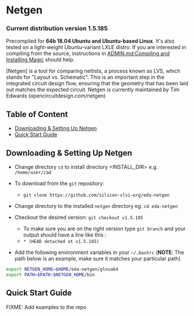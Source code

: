 # Netgen
### Current distribution version 1.5.185
Precompiled for **64b 18.04 Ubuntu and Ubuntu-based Linux**. It's also tested on a light-weight Ubuntu-variant LXLE distro. If you are interested in compiling from the source, instructions in [ADMIN.md:Compiling and Installing Magic](ADMIN.md) should help.

[Netgen] is a tool for comparing netlists, a process known as LVS, which stands for "Layout vs. Schematic". This is an important step in the integrated circuit design flow, ensuring that the geometry that has been laid out matches the expected circuit.
Netgen is currently maintained by Tim Edwards (opencircuitdesign.com/netgen)

## Table of Content
- [Downloading & Setting Up Netgen](#downloading-&-setting-up-netgen)
- [Quick Start Guide](#quick-start-guide)

## Downloading & Setting Up Netgen

- Change directory ```cd``` to install directory <INSTALL_DIR> e.g. ```/home/user/cad```
- To download from the ```git``` repository:
  - ```git clone https://github.com/silicon-vlsi-org/eda-netgen```
- Change directory to the installed `netgen` directory eg. ```cd eda-netgen```
- Checkout the desired version: ```git checkout v1.5.185```
  - To make sure you are on the right version type ```git branch``` and your output should have a line like this :
  - ```* (HEAD detached at v1.5.185)```

- Add the following environment variables in your `~/.bashrc` (**NOTE**: The path below is an example, make sure it matches your particular path) 

```bash
export NETGEN_HOME=$HOME/eda-netgen/glnxa64
export PATH=$PATH:$NETGEN_HOME/bin
```

## Quick Start Guide
FIXME: Add examples to the repo


